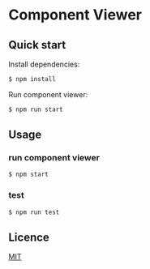 # Component Viewer

## Quick start

Install dependencies:

```bash
$ npm install
```

Run component viewer:

```bash
$ npm run start
```

## Usage

### run component viewer

```bash
$ npm start
```

### test

```bash
$ npm run test
```

## Licence

[MIT](https://github.com/WaterCell/component-viewer/blob/master/LICENSE)
